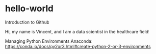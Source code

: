 # hello-world
Introduction to Github

Hi, my name is Vincent, and I am a data scientist in the healthcare field!

Managing Python Environments Anaconda: https://conda.io/docs/py2or3.html#create-python-2-or-3-environments

